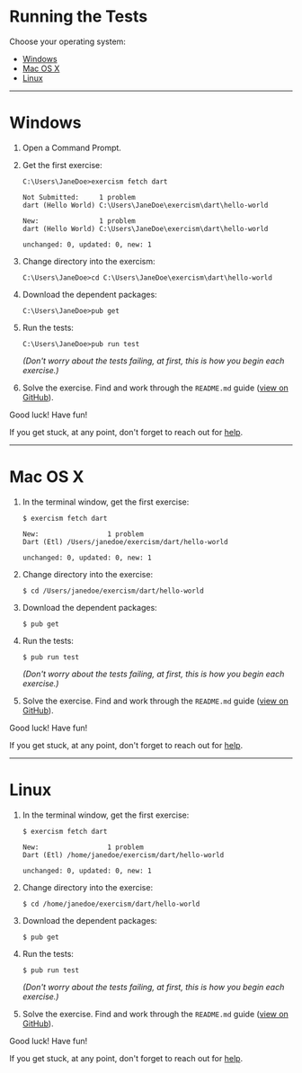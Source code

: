# Running the Tests

Choose your operating system:

* [Windows](#windows)
* [Mac OS X](#mac-os-x)
* [Linux](#linux)

----

# Windows

1. Open a Command Prompt.

2. Get the first exercise:

   ```batchfile
   C:\Users\JaneDoe>exercism fetch dart

   Not Submitted:     1 problem
   dart (Hello World) C:\Users\JaneDoe\exercism\dart\hello-world

   New:               1 problem
   dart (Hello World) C:\Users\JaneDoe\exercism\dart\hello-world

   unchanged: 0, updated: 0, new: 1
   ```

3. Change directory into the exercism:

   ```batchfile
   C:\Users\JaneDoe>cd C:\Users\JaneDoe\exercism\dart\hello-world
   ```

4. Download the dependent packages:

   ```batchfile
   C:\Users\JaneDoe>pub get
   ```

5. Run the tests:

   ```batchfile
   C:\Users\JaneDoe>pub run test
   ```
   *(Don't worry about the tests failing, at first, this is how you begin each exercise.)*

6. Solve the exercise.  Find and work through the `README.md` guide ([view on GitHub](https://github.com/exercism/dart/blob/master/exercises/hello-world/README.md)).


Good luck!  Have fun!

If you get stuck, at any point, don't forget to reach out for [help](http://exercism.io/languages/dart/help).

----

# Mac OS X

1. In the terminal window, get the first exercise:

   ```shell
   $ exercism fetch dart

   New:                 1 problem
   Dart (Etl) /Users/janedoe/exercism/dart/hello-world

   unchanged: 0, updated: 0, new: 1
   ```

2. Change directory into the exercise:

   ```shell
   $ cd /Users/janedoe/exercism/dart/hello-world
   ```

3. Download the dependent packages:

   ```shell
   $ pub get
   ```

4. Run the tests:

   ```shell
   $ pub run test
   ```
   *(Don't worry about the tests failing, at first, this is how you begin each exercise.)*

6. Solve the exercise.  Find and work through the `README.md` guide ([view on GitHub](https://github.com/exercism/dart/blob/master/exercises/hello-world/README.md)).

Good luck!  Have fun!

If you get stuck, at any point, don't forget to reach out for [help](http://exercism.io/languages/dart/help).

----

# Linux

1. In the terminal window, get the first exercise:

   ```shell
   $ exercism fetch dart

   New:                 1 problem
   Dart (Etl) /home/janedoe/exercism/dart/hello-world

   unchanged: 0, updated: 0, new: 1
   ```

2. Change directory into the exercise:

   ```shell
   $ cd /home/janedoe/exercism/dart/hello-world
   ```

3. Download the dependent packages:

   ```shell
   $ pub get
   ```

4. Run the tests:

   ```shell
   $ pub run test
   ```
   *(Don't worry about the tests failing, at first, this is how you begin each exercise.)*

6. Solve the exercise.  Find and work through the `README.md` guide ([view on GitHub](https://github.com/exercism/dart/blob/master/exercises/hello-world/README.md)).

Good luck!  Have fun!

If you get stuck, at any point, don't forget to reach out for [help](http://exercism.io/languages/dart/help).
